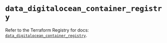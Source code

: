 # `data_digitalocean_container_registry`

Refer to the Terraform Registry for docs: [`data_digitalocean_container_registry`](https://registry.terraform.io/providers/digitalocean/digitalocean/2.43.0/docs/data-sources/container_registry).
